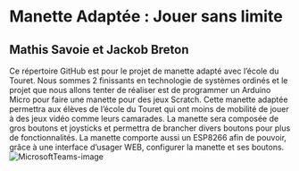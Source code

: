 # Manette Adaptée : Jouer sans limite
## Mathis Savoie et Jackob Breton
Ce répertoire GitHub est pour le projet de manette adapté avec l’école du Touret. Nous sommes 2 finissants en technologie de systèmes ordinés et le projet que nous allons tenter de réaliser est de programmer un Arduino Micro pour faire une manette pour des jeux Scratch. Cette manette adaptée permettra aux élèves de l’école du Touret qui ont moins de mobilité de jouer à des jeux vidéo comme leurs camarades. La manette sera composée de gros boutons et joysticks et permettra de brancher divers boutons pour plus de fonctionnalités. La manette comporte aussi un ESP8266 afin de pouvoir, grâce à une interface d’usager WEB, configurer la manette et ses boutons.
![MicrosoftTeams-image](https://user-images.githubusercontent.com/112187263/228635922-79d82c7b-6acc-4ed3-beb2-97a8d4c673db.png)

